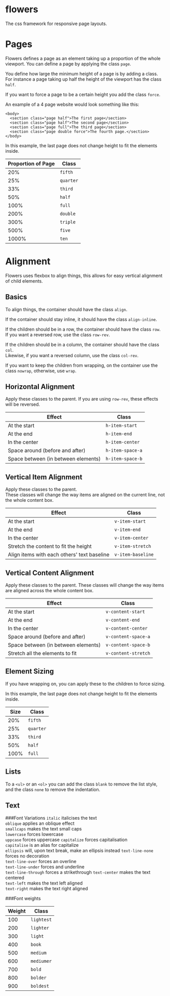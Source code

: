 flowers
==
The css framework for responsive page layouts.

Pages
==

Flowers defines a page as an element taking up a proportion of the whole viewport.
You can define a page by applying the class `page`.

You define how large the minimum height of a page is by adding a class.  
For instance a page taking up half the height of the viewport has the class `half`.

If you want to force a page to be a certain height you add the class `force`.

An example of a 4 page website would look something like this:
```
<body>
  <section class="page half">The first page</section>
  <section class="page half">The second page</section>
  <section class="page full">The third page</section>
  <section class="page double force">The fourth page.</section>
</body>
```
In this example, the last page does not change height to fit the elements inside.

| Proportion of Page | Class     |
| ------------------ | --------- |
| 20%                | `fifth`   |
| 25%                | `quarter` |
| 33%                | `third`   |
| 50%                | `half`    |
| 100%               | `full`    |
| 200%               | `double`  |
| 300%               | `triple`  |
| 500%               | `five`    |
| 1000%              | `ten`     |

Alignment
==

Flowers uses flexbox to align things, this allows for easy vertical alignment of child elements.

Basics
--

To align things, the container should have the class `align`.

If the container should stay inline, it should have the class `align-inline`.

If the children should be in a row, the container should have the class `row`.  
If you want a reversed row, use the class `row-rev`.

If the children should be in a column, the container should have the class `col`.  
Likewise, if you want a reversed column, use the class `col-rev`.

If you want to keep the children from wrapping, on the container use the class `nowrap`, otherwise, use `wrap`.

Horizontal Alignment
--

Apply these classes to the parent. If you are using `row-rev`, these effects will be reversed.

| Effect                              | Class            |
| ----------------------------------- | ---------------- |
| At the start                        | `h-item-start`   |
| At the end                          | `h-item-end`     |
| In the center                       | `h-item-center`  |
| Space around (before and after)     | `h-item-space-a` |
| Space between (in between elements) | `h-item-space-b` |

Vertical Item Alignment
--

Apply these classes to the parent.  
These classes will change the way items are aligned on the current line, not the whole content box.

| Effect                                      | Class             |
| ------------------------------------------- | ----------------- |
| At the start                                | `v-item-start`    |
| At the end                                  | `v-item-end`      |
| In the center                               | `v-item-center`   |
| Stretch the content to fit the height       | `v-item-stretch`  |
| Align items with each others' text baseline | `v-item-baseline` |

Vertical Content Alignment
--

Apply these classes to the parent.
These classes will change the way items are aligned across the whole content box.

| Effect                              | Class               |
| ----------------------------------- | ------------------- |
| At the start                        | `v-content-start`   |
| At the end                          | `v-content-end`     |
| In the center                       | `v-content-center`  |
| Space around (before and after)     | `v-content-space-a` |
| Space between (in between elements) | `v-content-space-b` |
| Stretch all the elements to fit     | `v-content-stretch` |

Element Sizing
--

If you have wrapping on, you can apply these to the children to force sizing.

In this example, the last page does not change height to fit the elements inside.

| Size | Class     |
| ---- | --------- |
| 20%  | `fifth`   |
| 25%  | `quarter` |
| 33%  | `third`   |
| 50%  | `half`    |
| 100% | `full`    |

Lists
--

To a `<ul>` or an `<ol>` you can add the class `blank` to remove the list style, and the class `none` to remove the indentation.

Text
--

###Font Variations
`italic` italicises the text  
`oblique` applies an oblique effect  
`smallcaps` makes the text small caps  
`lowercase` forces lowercase  
`uppcase` forces uppercase
`capitalize` forces capitalisation  
`capitalise` is an alias for capitalize  
`ellipsis` will, upon text break, make an ellipsis instead
`text-line-none` forces no decoration  
`text-line-over` forces an overline  
`text-line-under` forces and underline  
`text-line-through` forces a strikethrough
`text-center` makes the text centered  
`text-left` makes the text left aligned  
`text-right` makes the text right aligned

###Font weights

| Weight | Class      |
| ------ | ---------- |
| 100    | `lightest` |
| 200    | `lighter`  |
| 300    | `light`    |
| 400    | `book`     |
| 500    | `medium`   |
| 600    | `mediumer` |
| 700    | `bold`     |
| 800    | `bolder`   |
| 900    | `boldest`  |


